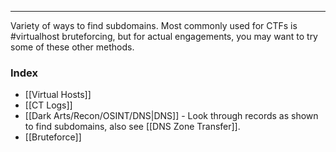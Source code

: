 -- -
Variety of ways to find subdomains. Most commonly used for CTFs is #virtualhost bruteforcing, but for actual engagements, you may want to try some of these other methods. 
### Index
- [[Virtual Hosts]]
- [[CT Logs]]
- [[Dark Arts/Recon/OSINT/DNS|DNS]] - Look through records as shown to find subdomains, also see [[DNS Zone Transfer]].
- [[Bruteforce]]